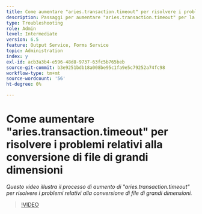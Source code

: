 ```yaml
---
title: Come aumentare "aries.transaction.timeout" per risolvere i problemi relativi alla conversione di file di grandi dimensioni
description: Passaggi per aumentare "aries.transaction.timeout" per la conversione di file di grandi dimensioni
type: Troubleshooting
role: Admin
level: Intermediate
version: 6.5
feature: Output Service, Forms Service
topic: Administration
index: y
exl-id: acb3a3b4-e596-48d8-9737-63fc5b765beb
source-git-commit: b3e9251bdb18a008be95c1fa9e5c79252a74fc98
workflow-type: tm+mt
source-wordcount: '56'
ht-degree: 0%

---
```


# Come aumentare &quot;aries.transaction.timeout&quot; per risolvere i problemi relativi alla conversione di file di grandi dimensioni

*Questo video illustra il processo di aumento di &quot;aries.transaction.timeout&quot; per risolvere i problemi relativi alla conversione di file di grandi dimensioni.*

>[!VIDEO](https://video.tv.adobe.com/v/335502?quality=12&learn=on)

